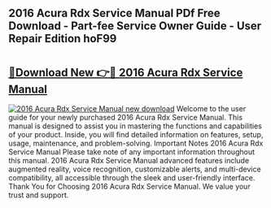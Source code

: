 ## 2016 Acura Rdx Service Manual PDf Free Download - Part-fee Service Owner Guide - User Repair Edition hoF99

# <h2><a href="http://bc13966.oget.top/?id=2016+Acura+Rdx+Service+Manual">🔗Download New 👉🔴 2016 Acura Rdx Service Manual</a></h2>

[![2016 Acura Rdx Service Manual new download](https://i.imgur.com/5g1atiW.png)](http://bc13966.oget.top/?id=2016+Acura+Rdx+Service+Manual)
Welcome to the user guide for your newly purchased 2016 Acura Rdx Service Manual. This manual is designed to assist you in mastering the functions and capabilities of your product. Inside, you will find detailed information on features, setup, usage, maintenance, and problem-solving. Important Notes 2016 Acura Rdx Service Manual Please take note of any important information throughout this manual. 2016 Acura Rdx Service Manual advanced features include augmented reality, voice recognition, customizable alerts, and multi-device compatibility, all accessible through the sleek and user-friendly interface. Thank You for Choosing 2016 Acura Rdx Service Manual. We value your trust and support.
